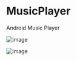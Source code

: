 # MusicPlayer
Android Music Player

 ![image](https://github.com/luweibin3118/PieChartView/blob/master/app/Screenshot_20180112-211844.png)

 ![image](https://github.com/luweibin3118/PieChartView/blob/master/app/Screenshot_20180112-211844.png)